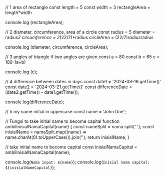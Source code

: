 // 1 area of rectangle
const length = 5
const width = 3
rectangleArea = length*width

console.log (rectangleArea);

// 2 diameter, circumference, area of a circle
const radius = 5
diameter = radius*2
circumference = 2*(22/7)*radius
circleArea = (22/7)*radius*radius

console.log (diameter, circumference, circleArea);

// 3 angles of triangle if two angles are given
const a = 80
const b = 65
c = 180-(a+b)

console.log (c);

// 4 difference between dates in days
const date1 = '2024-03-19.getTime()'
const date2 = '2024-03-21.getTime()'
const differenceDate = (date2.getTime() - date1.getTime());

console.log(differenceDate);

// 5 my name initial in uppercase
const name = 'John Doe';

// Fungsi to take initial name to become capital
function ambilInisialNamaCapital(name) {
  const nameSplit = nama.split(' ');
  const inisialName = namaSplit.map((name) => name.charAt(0).toUpperCase()).join('');
  return inisialName;
}

// take initial name to become capital
const inisialNamaCapital = ambilInisialNamaCapital(name);

console.log(`Nama input: ${name}`);
console.log(`Inisial nama capital: ${inisialNameCapital}`);
